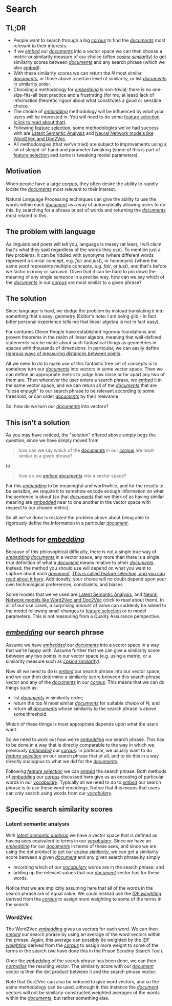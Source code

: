# Search

## TL;DR

* People want to search through a big [*corpus*](Glossary.md#corpus) to find the [*documents*](Glossary.md#document) most relevant to their interests.
* If we [*embed*](Glossary.md#embedding) our [*documents*](Glossary.md#document) into a vector space we can then choose a metric or similarity measure of our choice (often [*cosine similarity*](Glossary.md#cossim)) to get similarity scores between [*documents*](Glossary.md#document) and any search phrase (which we also [*embed*](Glossary.md#embedding)).
* With these similarity scores we can return the *N* most similar [*documents*](Glossary.md#document), or those above a certain level of similarity, or list [*documents*](Glossary.md#document) in similarity order.
* Choosing a methodology for [*embedding*](Glossary.md#embedding) is non-trivial; there is no one-size-fits-all best practice and a frustrating (for me, at least) lack of information theoretic rigour about what constitutes a good or sensible choice.
* The choice of [*embedding*](Glossary.md#embedding) methodology will be influenced by what your users will be interested in. You will need to do some [feature selection (click to read about that)](FeatureSelection.md).
* Following [feature selection](FeatureSelection.md), some methodologies we've had success with are [Latent Semantic Analysis](LSA.md) and [Neural Network models like Word2Vec and Doc2Vec](NNmodels.md).
* All methodologies (that we've tried) are subject to improvements using a lot of sleight-of-hand and parameter tweaking (some of this is part of [feature selection](FeatureSelection.md) and some is tweaking model parameters).

## Motivation

When people have a large [*corpus*](Glossary.md#corpus), they often desire the ability to rapidly locate the [*documents*](Glossary.md#document) most relevant to their interest.

Natural Language Processing techniques can give the ability to use the words within each [*document*](Glossary.md#document) as a way of automatically allowing users to do this, by searching for a phrase or set of words and returning the [*documents*](Glossary.md#document) most related to this.

## The problem with language

As linguists and poets will tell you, language is messy (at least, I will claim that's what they said regardless of the words they use). To mention just a few problems, it can be riddled with synonyms (where different words represent a similar concept, e.g. *fair* and *just*), or homonyms (where the same word represents multiple concepts, e.g. *fair*, or *just*), and that's before we factor in irony or sarcasm. Given that it can be hard to pin down the meaning of any single sentence in a precise way, how can we say which of the [*documents*](Glossary.md#document) in our [*corpus*](Glossary.md#corpus) are most similar to a given phrase?

## The solution

Since language is hard, we dodge the problem by instead translating it into something that's easy: geometry (Editor's note: I am being glib - in fact bitter personal experience tells me that linear algebra is not in fact easy).

For centuries Clever People have established rigorous foundations and proven theorems in the realm of linear algebra, meaning that well-defined statements can be made about such fantastical things as geometries in spaces with thousands of dimensions. In particular, we can easily define [rigorous ways of measuring distances between points](https://en.wikipedia.org/wiki/Metric_space).

All we need to do to make use of this fantastic free set of concepts is to somehow turn our [*documents*](Glossary.md#document) into vectors in some vector space. Then we can define an appropriate metric to judge how close or far apart any two of them are. Then whenever the user enters a search phrase, we [*embed*](Glossary.md#embedding) it in the same vector space, and we can return all of the [*documents*](Glossary.md#document) that are "close enough" to our search phrase to be relevant according to some threshold, or can order [*documents*](Glossary.md#document) by their relevance.

So: how do we turn our [*documents*](Glossary.md#document) into vectors?

## This isn't a solution

As you may have noticed, the "solution" offered above simply begs the question, since we have simply moved from
> how can we say which of the [*documents*](Glossary.md#document) in our [*corpus*](Glossary.md#corpus) are most similar to a given phrase?

to
> how do we [*embed*](Glossary.md#embedding) [*documents*](Glossary.md#document) into a vector space?

For this [*embedding*](Glossary.md#embedding) to be meaningful and worthwhile, and for the results to be sensible, we require it to somehow encode enough information on what the sentence is about (so that [*documents*](Glossary.md#document) that we think of as having similar meaning are [*embedded*](Glossary.md#embedding) near to one another in the vector space with respect to our chosen metric).

So all we've done is restated the problem above about being able to rigorously define the information in a particular [*document*](Glossary.md#document).

## Methods for [*embedding*](Glossary.md#embedding)

Because of this philosophical difficulty, there is not a single true way of [*embedding*](Glossary.md#embedding) [*documents*](Glossary.md#document) in a vector space, any more than there is a single true definition of what a [*document*](Glossary.md#document) means relative to other [*documents*](Glossary.md#document). Instead, the method you should use will depend on what you want to capture about each [*document*](Glossary.md#document). [This is called feature selection, and you can read about it here](FeatureSelection.md). Additionally, your choice will no doubt depend upon your own technological preferences, constraints, and biases.

Some models that we've used are [Latent Semantic Analysis](LSA.md), and [Neural Network models like Word2Vec and Doc2Vec](NNmodels.md) (click to read about them). In all of our use cases, a surprising amount of value can suddenly be added to the model following small changes to [feature selection](FeatureSelection.md) or to model parameters. This is not reassuring from a Quality Assurance perspective.

## [*embedding*](Glossary.md#embedding) our search phrase

Assume we have [*embedded*](Glossary.md#embedding) our [*documents*](Glossary.md#document) into a vector space in a way that we're happy with. Assume further that we can give a similarity score between any two points in our vector space (e.g. using a metric, or a similarity measure such as [*cosine similarity*](Glossary.md#cossim)).

Now all we need to do is [*embed*](Glossary.md#embedding) our search phrase into our vector space, and we can then determine a similarity score between this search phrase vector and any of the [*documents*](Glossary.md#document) in our [*corpus*](Glossary.md#corpus). This means that we can do things such as:
* list [*documents*](Glossary.md#document) in similarity order;
* return the top *N* most similar [*documents*](Glossary.md#document) for suitable choice of *N*; and
* return all [*documents*](Glossary.md#document) whose similarity to the search phrase is above some threshold.

Which of these things is most appropriate depends upon what the users want.

So we need to work out how we're [*embedding*](Glossary.md#embedding) our search phrase. This has to be done in a way that is directly comparable to the way in which we previously [*embedded*](Glossary.md#embedding) our [*corpus*](Glossary.md#corpus). In particular, we usually want to do [*feature selection*](FeatureSelection.md) on our search phrase first of all, and to do this in a way directly analogous to what we did for the [*documents*](Glossary.md#document).

Following [*feature selection*](FeatureSelection.md) we can [*embed*](Glossary.md#embedding) the search phrase. Both methods of [*embedding*](Glossary.md#embedding) our [*corpus*](Glossary.md#corpus) discussed here give us an encoding of particular words in our [*vocabulary*](Glossary.md#vocab). Typically all we need to do to [*embed*](Glossary.md#embedding) our search phrase is to use these word encodings. Notice that this means that users can only search using words from our [*vocabulary*](Glossary.md#vocab).

## Specific search similarity scores

### Latent semantic analysis

With [*latent semantic analysis*](LSA.md) we have a vector space that is defined as having axes equivalent to terms in our [*vocabulary*](Glossary.md#vocab). Since we have an [*embedding*](Glossary.md#embedding) for our [*documents*](Glossary.md#document) in terms of these axes, and since we are using the dot product to get our [*cosine similarity*](Glossary.md#cossim), we can get a similarity score between a given [*document*](Glossary.md#document) and any given search phrase by simply
* recording which of our [*vocabulary*](Glossary.md#vocab) words are in the search phrase; and
* adding up the relevant values that our [*document*](Glossary.md#document) vector has for these words.

Notice that we are implicitly assuming here that all of the words in the search phrase are of equal value. We could instead use the [*IDF weighting*](Glossary.md#idf) derived from the [*corpus*](Glossary.md#corpus) to assign more weighting to some of the terms in the search. 

### Word2Vec

The Word2Vec [*embedding*](Glossary.md#embedding) gives us vectors for each word. We can then [*embed*](Glossary.md#embedding) our search phrase by using an average of the word vectors within the phrase. Again, this average can possibly be weighted by the [*IDF weighting*](Glossary.md#idf) derived from the [*corpus*](Glossary.md#corpus) to assign more weight to some of the terms in the search (we have done this in the Prison Scrutiny Search Tool).

Once the [*embedding*](Glossary.md#embedding) of the search phrase has been done, we can then [*normalise*](Glossary.md#norm) the resulting vector. The similarity score with our [*document*](Glossary.md#document) vector is then the dot product between it and the search phrase vector.

Note that Doc2Vec can also be induced to give word vectors, and so the same methodology can be used, although in this instance the [*document*](Glossary.md#document) vectors will not be similarly-constructed weighted averages of the words within the [*documents*](Glossary.md#document), but rather something else.